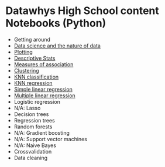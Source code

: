 # Datawhys High School content Notebooks (Python)

-	Getting around 
-	[Data science and the nature of data](Datascience_and_the_Nature_of_Data.ipynb) 
-	[Plotting](Plotting.ipynb) 
-	[Descriptive Stats](Descriptive_Statistics.ipynb)
-	[Measures of association](Measures_of_Association.ipynb) 
-	[Clustering](Clustering.ipynb) 
-	[KNN classification](KNN_Classification.ipynb) 
-	[KNN regression](KNN_Regression.ipynb) 
-	[Simple linear regression](Simple_Linear_Regression.ipynb) 
-	[Multiple linear regression](Multiple_Linear_Regression.ipynb) 
-	Logistic regression 
-	N/A: Lasso 
-	Decision trees 
-	Regression trees 
-	Random forests 
-	N/A: Gradient boosting 
-	N/A: Support vector machines 
-	N/A: Naive Bayes 
-	Crossvalidation   
-	Data cleaning 
